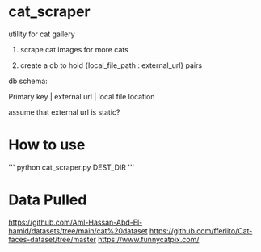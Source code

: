 # cat_scraper
utility for cat gallery

1. scrape cat images for more cats

2. create a db to hold {local_file_path : external_url} pairs

db schema:

Primary key | external url | local file location

assume that external url is static?

# How to use

''' python cat_scraper.py DEST_DIR '''

# Data Pulled
https://github.com/Aml-Hassan-Abd-El-hamid/datasets/tree/main/cat%20dataset
https://github.com/fferlito/Cat-faces-dataset/tree/master
https://www.funnycatpix.com/
